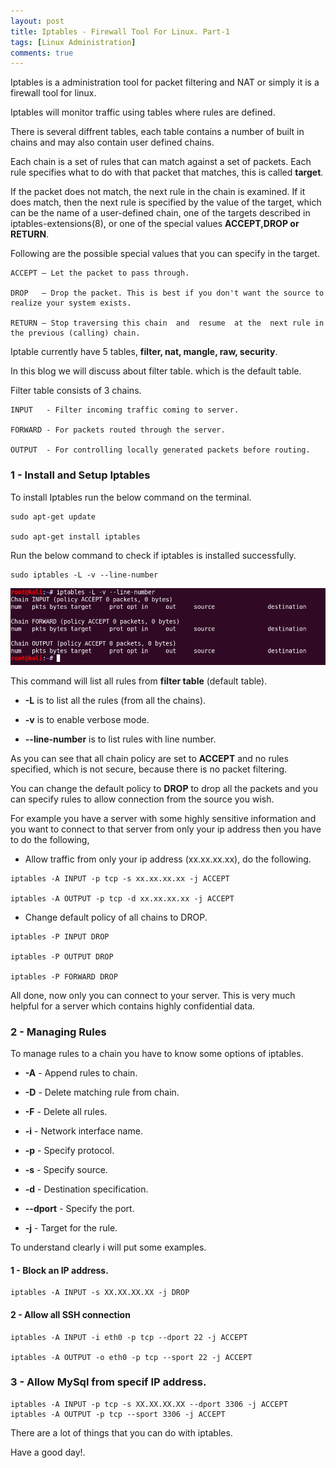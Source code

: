 ```yaml
---
layout: post
title: Iptables - Firewall Tool For Linux. Part-1
tags: [Linux Administration]
comments: true
---
```


Iptables is a administration tool for packet filtering and NAT or simply it is a firewall tool for linux.

Iptables will monitor traffic using tables where rules are defined. 

There is several diffrent tables, each table contains a number of built in chains and may also contain user defined chains.

Each chain is a set of rules that can match against a set of packets. Each rule specifies what to do with that packet that matches, this is called **target**.

If  the packet  does  not  match, the next rule in the chain is examined. If it does match, then the next rule is specified by the value of the target, which  can  be the name of a user-defined chain, one of the targets described in iptables-extensions(8), or one of the special values **ACCEPT,DROP or RETURN**.

Following are the possible special values that you can specify in the target.

~~~
ACCEPT – Let the packet to pass through.

DROP   – Drop the packet. This is best if you don't want the source to realize your system exists.

RETURN – Stop traversing this chain  and  resume  at the  next rule in the previous (calling) chain.
~~~

Iptable currently  have 5 tables, **filter, nat, mangle, raw, security**.
	
In this blog we will discuss about filter table. which is the default table.

Filter table consists of 3 chains.

~~~
INPUT   - Filter incoming traffic coming to server.

FORWARD - For packets routed through the server.

OUTPUT  - For controlling locally generated packets before routing.
~~~

### 1 - Install and Setup Iptables

To install Iptables run the below command on the terminal.

~~~
sudo apt-get update

sudo apt-get install iptables
~~~

Run the below command to check if iptables is installed successfully.

~~~
sudo iptables -L -v --line-number
~~~

![masscan](https://raw.githubusercontent.com/Masscan/masscan.github.io/master/assets/img/iptables-basic.png)

This command will list all rules from **filter table** (default table). 

* **-L** is to list all the rules (from all the chains).

* **-v** is to enable verbose mode.

* **--line-number** is to list rules with line number.

As you can see that all chain policy are set to **ACCEPT** and no rules specified, which is not secure, because there is no packet filtering.

You can change the default policy to **DROP** to drop all the packets and you can specify rules to allow connection from the source you wish.

For example you have a server with some highly sensitive information and you want to connect to that server from only your ip address then you have to do the following,

* Allow traffic from only your ip address (xx.xx.xx.xx), do the following.

~~~
iptables -A INPUT -p tcp -s xx.xx.xx.xx -j ACCEPT

iptables -A OUTPUT -p tcp -d xx.xx.xx.xx -j ACCEPT
~~~

* Change default policy of all chains to DROP.

~~~
iptables -P INPUT DROP

iptables -P OUTPUT DROP

iptables -P FORWARD DROP
~~~

All done, now only you can connect to your server. This is very much helpful for a server which contains highly confidential data.

### 2 - Managing Rules

To manage rules to a chain you have to know some options of iptables.

* **-A** - Append rules to chain.

* **-D** - Delete matching rule from chain.

* **-F** - Delete all rules.

* **-i** - Network interface name.

* **-p** - Specify protocol.

* **-s** - Specify source.

* **-d** - Destination specification.

* **--dport** - Specify the port.

* **-j** - Target for the rule.

To understand clearly i will put some examples.

#### 1 - Block an IP address.

~~~
iptables -A INPUT -s XX.XX.XX.XX -j DROP
~~~

#### 2 - Allow all SSH connection

~~~
iptables -A INPUT -i eth0 -p tcp --dport 22 -j ACCEPT

iptables -A OUTPUT -o eth0 -p tcp --sport 22 -j ACCEPT
~~~

### 3 - Allow MySql from specif IP address.

~~~
iptables -A INPUT -p tcp -s XX.XX.XX.XX --dport 3306 -j ACCEPT
iptables -A OUTPUT -p tcp --sport 3306 -j ACCEPT
~~~

There are a lot of things that you can do with iptables.

Have a good day!.
